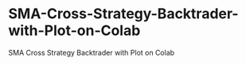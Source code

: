 # SMA-Cross-Strategy-Backtrader-with-Plot-on-Colab
SMA Cross Strategy Backtrader with Plot on Colab 
